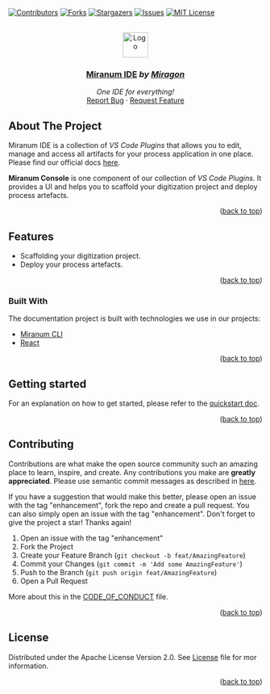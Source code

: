 <div id="top"></div>

<!-- PROJECT SHIELDS -->
[![Contributors][contributors-shield]][contributors-url]
[![Forks][forks-shield]][forks-url]
[![Stargazers][stars-shield]][stars-url]
[![Issues][issues-shield]][issues-url]
[![MIT License][license-shield]][license-url]
<!-- END OF PROJECT SHIELDS -->

<!-- PROJECT LOGO -->
<br />
<div align="center">
    <a href="#">
        <img src="https://raw.githubusercontent.com/FlowSquad/miranum-ide/main/images/komet_tp_bg.png" alt="Logo" height="50">
    </a>
    <h3 ><a href="https://miranum.com/">Miranum IDE</a> <i>by <a href="https://miragon.io/">Miragon</a></i></h3>
    <p>
        <i>One IDE for everything!</i>
        <br />
        <a href="https://github.com/FlowSquad/miranum-ide/issues">Report Bug</a>
        ·
        <a href="https://github.com/FlowSquad/miranum-ide/pulls">Request Feature</a>
    </p>
</div>


## About The Project

Miranum IDE is a collection of *VS Code Plugins* that allows you to edit, manage and access all artifacts for your 
process application in one place.
Please find our official docs [here](https://miranum.com/docs/components/miranum-ide/intro-miranum-ide).


**Miranum Console** is one component of our collection of *VS Code Plugins*.
It provides a UI and helps you to scaffold your digitization project and deploy process artefacts.

<p align="right">(<a href="#top">back to top</a>)</p>

## Features

* Scaffolding your digitization project.
* Deploy your process artefacts.

<p align="right">(<a href="#top">back to top</a>)</p>

### Built With

The documentation project is built with technologies we use in our projects:

* [Miranum CLI](https://www.npmjs.com/package/@miragon/miranum-cli)
* [React](https://react.dev/)

<p align="right">(<a href="#top">back to top</a>)</p>

## Getting started

For an explanation on how to get started, please refer to the [quickstart doc](https://github.com/FlowSquad/miranum-ide/blob/main/docs/quickstart.md).

<p align="right">(<a href="#top">back to top</a>)</p>

<!--
## Documentation

For all further documentation, please refer to the [documentations doc](docs/extension/documentation.md).

<p align="right">(<a href="#top">back to top</a>)</p>
-->

## Contributing

Contributions are what make the open source community such an amazing place to learn, inspire, and create.
Any contributions you make are **greatly appreciated**. 
Please use semantic commit messages as described in [here](https://gist.github.com/joshbuchea/6f47e86d2510bce28f8e7f42ae84c716).

If you have a suggestion that would make this better, please open an issue with the tag "enhancement", fork the repo and create a pull request. You can also simply open an issue with the tag "enhancement".
Don't forget to give the project a star! Thanks again!

1. Open an issue with the tag "enhancement"
2. Fork the Project
3. Create your Feature Branch (`git checkout -b feat/AmazingFeature`)
4. Commit your Changes (`git commit -m 'Add some AmazingFeature'`)
5. Push to the Branch (`git push origin feat/AmazingFeature`)
6. Open a Pull Request

More about this in the [CODE_OF_CONDUCT](https://github.com/FlowSquad/miranum-ide/blob/main/CODE_OF_CONDUCT.md) file.

<p align="right">(<a href="#top">back to top</a>)</p>

## License

Distributed under the Apache License Version 2.0. See [License](https://github.com/FlowSquad/miranum-ide/blob/main/LICENSE) file for mor information.

<p align="right">(<a href="#top">back to top</a>)</p>

<!-- MARKDOWN LINKS & IMAGES -->
<!-- https://www.markdownguide.org/basic-syntax/#reference-style-links -->
[contributors-shield]: https://img.shields.io/github/contributors/FlowSquad/miranum-ide.svg?style=for-the-badge
[contributors-url]: https://github.com/FlowSquad/miranum-ide/graphs/contributors
[forks-shield]: https://img.shields.io/github/forks/FlowSquad/miranum-ide.svg?style=for-the-badge
[forks-url]: https://github.com/FlowSquad/miranum-ide/network/members
[stars-shield]: https://img.shields.io/github/stars/FlowSquad/miranum-ide.svg?style=for-the-badge
[stars-url]: https://github.com/FlowSquad/miranum-ide/stargazers
[issues-shield]: https://img.shields.io/github/issues/FlowSquad/miranum-ide.svg?style=for-the-badge
[issues-url]: https://github.com/FlowSquad/miranum-ide/issues
[license-shield]: https://img.shields.io/github/license/FlowSquad/miranum-ide.svg?style=for-the-badge
[license-url]: https://github.com/FlowSquad/miranum-ide/blob/main/LICENSE
